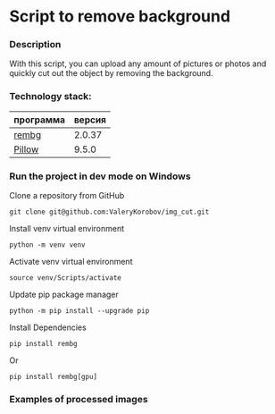 # Script to remove background

### **Description**
With this script, you can upload any amount of pictures or photos and quickly cut out the object by removing the background.

### **Technology stack:**
| программа                     | версия |
|-------------------------------|--------|
| [rembg](https://github.com/danielgatis/rembg)                       | 2.0.37 |
| [Pillow](https://python-scripts.com/pillow)                       | 9.5.0 |

### **Run the project in dev mode on Windows**
Clone a repository from GitHub
```
git clone git@github.com:ValeryKorobov/img_cut.git
```

Install venv virtual environment
```
python -m venv venv
```

Activate venv virtual environment
```
source venv/Scripts/activate
```

Update pip package manager
```
python -m pip install --upgrade pip
```

Install Dependencies
```
pip install rembg
```
Or
```
pip install rembg[gpu]
```

### **Examples of processed images**
